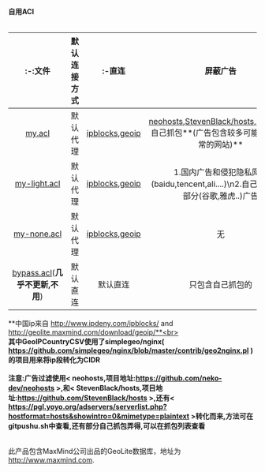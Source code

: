 **自用ACl**<br></br>

|                           :-:文件                            | 默认连接方式 |                            :-直连                            |                           屏蔽广告                           |                             地址                             |
| :----------------------------------------------------------: | :----------: | :----------------------------------------------------------: | :----------------------------------------------------------: | :----------------------------------------------------------: |
| [my.acl](https://raw.githubusercontent.com/Asutorufa/ACL/master/my.acl) |   默认代理   | [ipblocks](http://www.ipdeny.com/ipblocks/),[geoip](http://geolite.maxmind.com/download/geoip/) | [neohosts](https://github.com/neko-dev/neohosts),[StevenBlack/hosts](https://github.com/StevenBlack/hosts),[serverlist](https://pgl.yoyo.org/adservers/serverlist.php?hostformat=hosts&showintro=0&mimetype=plaintext),自己抓包**(广告包含较多可能会误杀正常的网站)** | https://raw.githubusercontent.com/Asutorufa/ACL/master/my.acl |
| [my-light.acl](https://raw.githubusercontent.com/Asutorufa/ACL/master/my-light.acl) |   默认代理   | [ipblocks](http://www.ipdeny.com/ipblocks/),[geoip](http://geolite.maxmind.com/download/geoip/) | 1.国内广告和侵犯隐私网址(baidu,tencent,ali....)\n2.自己抓包的,3.部分(谷歌,雅虎..)广告 | https://raw.githubusercontent.com/Asutorufa/ACL/master/my-light.acl |
| [my-none.acl](https://raw.githubusercontent.com/Asutorufa/ACL/master/my-none.acl) |   默认代理   | [ipblocks](http://www.ipdeny.com/ipblocks/),[geoip](http://geolite.maxmind.com/download/geoip/) |                              无                              | https://raw.githubusercontent.com/Asutorufa/ACL/master/my-none.acl |
| [bypass.acl](https://raw.githubusercontent.com/Asutorufa/ACL/master/bypass.acl)(**几乎不更新,不用**) |   默认直连   |                           默认直连                           |                       只包含自己抓包的                       | https://raw.githubusercontent.com/Asutorufa/ACL/master/bypass.acl |

**中国ip来自 http://www.ipdeny.com/ipblocks/  and http://geolite.maxmind.com/download/geoip/**<br></br>
**其中GeoIPCountryCSV使用了simplegeo/nginx( https://github.com/simplegeo/nginx/blob/master/contrib/geo2nginx.pl )的项目用来将ip段转化为CIDR**<br></br>
**注意:广告过滤使用< neohosts,项目地址:https://github.com/neko-dev/neohosts >,和< StevenBlack/hosts,项目地址:https://github.com/StevenBlack/hosts >,还有< https://pgl.yoyo.org/adservers/serverlist.php?hostformat=hosts&showintro=0&mimetype=plaintext >转化而来,方法可在gitpushu.sh中查看,还有部分自己抓包弄得,可以在抓包列表查看**<br></br>

此产品包含MaxMind公司出品的GeoLite数据库，地址为
  <a href="http://www.maxmind.com">http://www.maxmind.com</a>.